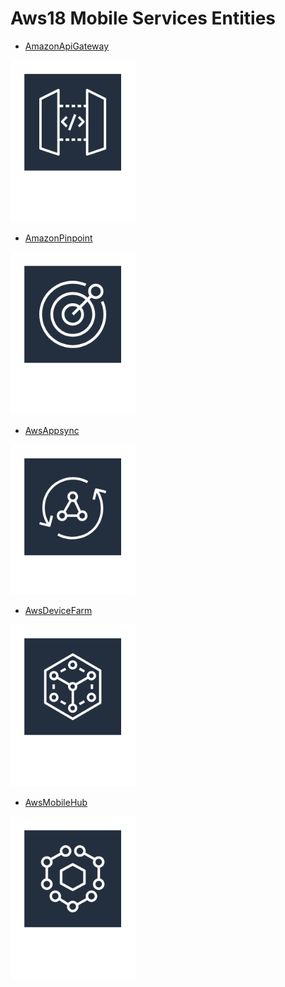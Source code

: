 # Aws18 Mobile Services Entities


- [AmazonApiGateway](./amazon-api-gateway.md)  
<img src="./amazon-api-gateway.png" width="200"/>

- [AmazonPinpoint](./amazon-pinpoint.md)  
<img src="./amazon-pinpoint.png" width="200"/>

- [AwsAppsync](./aws-appsync.md)  
<img src="./aws-appsync.png" width="200"/>

- [AwsDeviceFarm](./aws-device-farm.md)  
<img src="./aws-device-farm.png" width="200"/>

- [AwsMobileHub](./aws-mobile-hub.md)  
<img src="./aws-mobile-hub.png" width="200"/>
